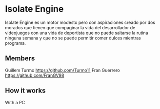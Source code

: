 # Isolate Engine

Isolate Engine es un motor modesto pero con aspiraciones creado por dos morados que tienen que compaginar la vida del desarrollador de videojuegos con una vida de deportista que no puede saltarse la rutina ninguna semana y que no se puede permitir comer dulces mientras programa.

## Members
Guillem Turmo https://github.com/Turmo11
Fran Guerrero https://github.com/FranGV98

## How it works
With a PC 
